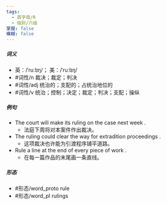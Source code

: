 ```yaml
---
tags:
  - 首字母/R
  - 级别/六级
掌握: false
模糊: false
---
```

##### 词义
- 英：/ˈruːlɪŋ/； 美：/ˈruːlɪŋ/
- #词性/n  裁决；裁定；判决
- #词性/adj  统治的；支配的；占统治地位的
- #词性/v  统治；控制；决定；裁定；判决；支配；操纵
##### 例句
- The court will make its ruling on the case next week .
	- 法庭下周将对本案件作出裁决。
- The ruling could clear the way for extradition proceedings .
	- 这项裁决也许能为引渡程序铺平道路。
- Rule a line at the end of every piece of work .
	- 在每一篇作品的末尾画一条直线。
##### 形态
- #形态/word_proto rule
- #形态/word_pl rulings

